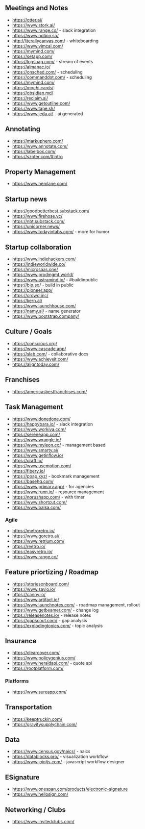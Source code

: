 ## Meetings and Notes

- https://otter.ai/
- https://www.stork.ai/
- https://www.range.co/ - slack integration
- https://www.notion.so/
- http://literallycanvas.com/ - whiteboarding
- https://www.vimcal.com/
- https://mymind.com/
- https://setapp.com/
- https://logsnag.com/ - stream of events
- https://almanac.io/
- https://onsched.com/ - scheduling
- https://commanddot.com/ - scheduling
- https://mymind.com/
- https://mochi.cards/
- https://obsidian.md/
- https://reclaim.ai/
- https://www.getoutline.com/
- https://www.tape.sh/
- https://www.jeda.ai/ - ai generated

## Annotating

- https://markuphero.com/
- https://www.annotate.com/
- https://labelbox.com/
- https://szoter.com/#intro

## Property Management

- https://www.hemlane.com/

## Startup news

- https://goodbetterbest.substack.com/
- https://www.firehose.vc/
- https://nbt.substack.com/
- https://unicorner.news/
- https://www.todayintabs.com/ - more for humor

## Startup collaboration

- https://www.indiehackers.com/
- https://indieworldwide.co/
- https://microsaas.one/
- https://www.prodmgmt.world/
- https://www.astramind.io/ - #buildinpublic
- https://bip.so/ - build in public
- https://pioneer.app/
- https://crowd.inc/
- https://kern.al/
- https://www.launchhouse.com/
- https://namy.ai/ - name generator
- https://www.bootstrap.company/

## Culture / Goals

- https://conscious.org/
- https://www.cascade.app/
- https://slab.com/ - collaborative docs
- https://www.achieveit.com/
- https://aligntoday.com/

## Franchises

- https://americasbestfranchises.com/

## Task Management

- https://www.donedone.com/
- https://happybara.io/ - slack integration
- https://www.workiva.com/
- https://sereneapp.com/
- https://www.wrangle.io/
- https://www.myleon.co/ - management based
- https://www.smarty.ai/
- https://www.getinflow.io/
- https://craft.io/
- https://www.usemotion.com/
- https://fibery.io/
- https://poap.xyz/ - bookmark management
- https://basehq.com/
- https://www.primary.app/ - for agencies
- https://www.runn.io/ - resource management
- https://norushapp.com/ - with timer
- https://www.shortcut.com/
- https://www.balsa.com/

### Agile

- https://metroretro.io/
- https://www.goretro.ai/
- https://www.retrium.com/
- https://reetro.io/
- https://easyretro.io/
- https://www.range.co/

## Feature priortizing / Roadmap

- https://storiesonboard.com/
- https://www.savio.io/
- https://canny.io/
- https://www.artifact.io/
- https://www.launchnotes.com/ - roadmap management, rollout
- https://www.getbeamer.com/ - change log
- https://releasenotes.io/ - release notes
- https://gapscout.com/ - gap analysis
- https://explodingtopics.com/ - topic analysis

## Insurance

- https://clearcover.com/
- https://www.policygenius.com/
- https://www.heraldapi.com/ - quote api
- https://rootplatform.com/

### Platforms

- https://www.sureapp.com/

## Transportation

- https://keeptruckin.com/
- https://gravitysupplychain.com/

## Data

- https://www.census.gov/naics/ - naics
- https://datablocks.pro/ - visualization workflow
- https://www.jointjs.com/ - javascript workflow designer

## ESignature

- https://www.onespan.com/products/electronic-signature
- https://www.hellosign.com/

## Networking / Clubs

- https://www.invitedclubs.com/
